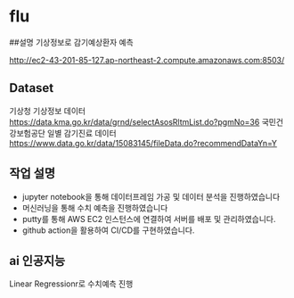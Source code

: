 # flu

##설명
기상정보로 감기예상환자 예측


http://ec2-43-201-85-127.ap-northeast-2.compute.amazonaws.com:8503/

## Dataset

기상청 기상정보 데이터
https://data.kma.go.kr/data/grnd/selectAsosRltmList.do?pgmNo=36
국민건강보험공단 일별 감기진료 데이터
https://www.data.go.kr/data/15083145/fileData.do?recommendDataYn=Y

## 작업 설명

- jupyter notebook을 통해 데이터프레임 가공 및 데이터 분석을 진행하였습니다
- 머신러닝을 통해 수치 예측을 진행하였습니다
- putty를 통해 AWS EC2 인스턴스에 연결하여 서버를 배포 및 관리하였습니다.
- github action을 활용하여 CI/CD를 구현하였습니다.


## ai 인공지능
 Linear Regressionr로 수치예측 진행

 
